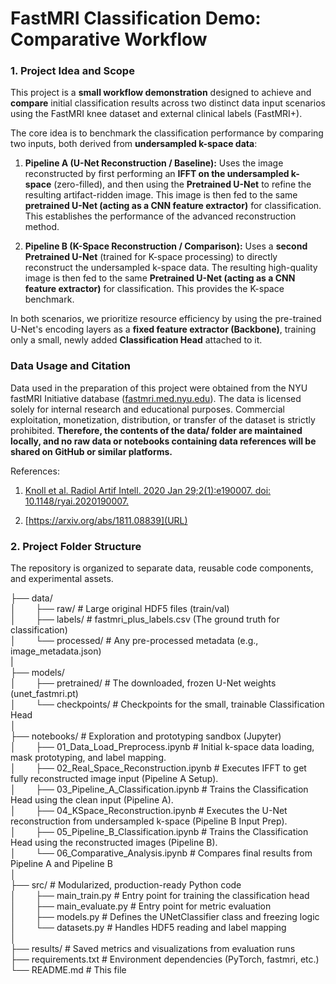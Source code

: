 # FastMRI Classification Demo: Comparative Workflow
### 1. Project Idea and Scope

This project is a **small workflow demonstration** designed to achieve and **compare** initial classification results across two distinct data input scenarios using the FastMRI knee dataset and external clinical labels (FastMRI+).

The core idea is to benchmark the classification performance by comparing two inputs, both derived from **undersampled k-space data**:

1. **Pipeline A (U-Net Reconstruction / Baseline):** Uses the image reconstructed by first performing an **IFFT on the undersampled k-space** (zero-filled), and then using the **Pretrained U-Net** to refine the resulting artifact-ridden image. This image is then fed to the same **pretrained U-Net (acting as a CNN feature extractor)** for classification. This establishes the performance of the advanced reconstruction method.

2. **Pipeline B (K-Space Reconstruction / Comparison):** Uses a **second Pretrained U-Net** (trained for K-space processing) to directly reconstruct the undersampled k-space data. The resulting high-quality image is then fed to the same **Pretrained U-Net (acting as a CNN feature extractor)** for classification. This provides the K-space benchmark.

In both scenarios, we prioritize resource efficiency by using the pre-trained U-Net's encoding layers as a **fixed feature extractor (Backbone)**, training only a small, newly added **Classification Head** attached to it.

### Data Usage and Citation
Data used in the preparation of this project were obtained from the NYU fastMRI Initiative database ([fastmri.med.nyu.edu](URL)). The data is licensed solely for internal research and educational purposes. Commercial exploitation, monetization, distribution, or transfer of the dataset is strictly prohibited. **Therefore, the contents of the data/ folder are maintained locally, and no raw data or notebooks containing data references will be shared on GitHub or similar platforms.**

References:

1. [Knoll et al. Radiol Artif Intell. 2020 Jan 29;2(1):e190007. doi: 10.1148/ryai.2020190007.](URL)

2. [https://arxiv.org/abs/1811.08839](URL)

### 2. Project Folder Structure

The repository is organized to separate data, reusable code components, and experimental assets.
    
├── data/  
│&nbsp;&nbsp;&nbsp;&nbsp;&nbsp;&nbsp;&nbsp;&nbsp;├── raw/                     # Large original HDF5 files (train/val)  
│&nbsp;&nbsp;&nbsp;&nbsp;&nbsp;&nbsp;&nbsp;&nbsp;├── labels/                   # fastmri_plus_labels.csv (The ground  truth for classification)  
│&nbsp;&nbsp;&nbsp;&nbsp;&nbsp;&nbsp;&nbsp;&nbsp;└── processed/                # Any pre-processed metadata (e.g., image_metadata.json)    
|  
├── models/  
│&nbsp;&nbsp;&nbsp;&nbsp;&nbsp;&nbsp;&nbsp;&nbsp;├── pretrained/               # The downloaded, frozen U-Net weights   (unet_fastmri.pt)  
│&nbsp;&nbsp;&nbsp;&nbsp;&nbsp;&nbsp;&nbsp;&nbsp;└── checkpoints/              # Checkpoints for the small, trainable Classification Head  
│  
├── notebooks/                    # Exploration and prototyping sandbox (Jupyter)  
│&nbsp;&nbsp;&nbsp;&nbsp;&nbsp;&nbsp;&nbsp;&nbsp;├── 01_Data_Load_Preprocess.ipynb           # Initial k-space data loading, mask prototyping, and label mapping.  
│&nbsp;&nbsp;&nbsp;&nbsp;&nbsp;&nbsp;&nbsp;&nbsp;├── 02_Real_Space_Reconstruction.ipynb      # Executes IFFT to get fully reconstructed image input (Pipeline A Setup).  
│&nbsp;&nbsp;&nbsp;&nbsp;&nbsp;&nbsp;&nbsp;&nbsp;├── 03_Pipeline_A_Classification.ipynb      # Trains the Classification Head using the clean input (Pipeline A).  
│&nbsp;&nbsp;&nbsp;&nbsp;&nbsp;&nbsp;&nbsp;&nbsp;├── 04_KSpace_Reconstruction.ipynb          # Executes the U-Net reconstruction from undersampled k-space (Pipeline B Input Prep).  
│&nbsp;&nbsp;&nbsp;&nbsp;&nbsp;&nbsp;&nbsp;&nbsp;├── 05_Pipeline_B_Classification.ipynb      # Trains the Classification Head using the reconstructed images (Pipeline B).  
│&nbsp;&nbsp;&nbsp;&nbsp;&nbsp;&nbsp;&nbsp;&nbsp;└── 06_Comparative_Analysis.ipynb           # Compares final results from Pipeline A and Pipeline B  
│  
├── src/                          # Modularized, production-ready Python code  
│&nbsp;&nbsp;&nbsp;&nbsp;&nbsp;&nbsp;&nbsp;&nbsp;├── main_train.py             # Entry point for training the classification  head  
│&nbsp;&nbsp;&nbsp;&nbsp;&nbsp;&nbsp;&nbsp;&nbsp;├── main_evaluate.py          # Entry point for metric evaluation  
│&nbsp;&nbsp;&nbsp;&nbsp;&nbsp;&nbsp;&nbsp;&nbsp;├── models.py                 # Defines the UNetClassifier class and freezing logic  
│&nbsp;&nbsp;&nbsp;&nbsp;&nbsp;&nbsp;&nbsp;&nbsp;└── datasets.py               # Handles HDF5 reading and label mapping  
│  
├── results/                      # Saved metrics and visualizations from evaluation runs  
├── requirements.txt              # Environment dependencies (PyTorch, fastmri, etc.)  
└── README.md                     # This file  

